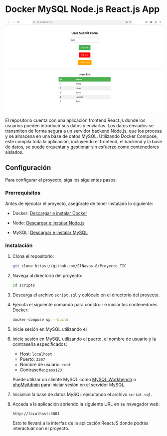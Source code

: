 # Docker MySQL Node.js React.js App

![App](https://github.com/ElNavas-8/Proyecto_TIC/blob/main/scripts/Screenshot%202025-05-25%201236020.png)

El repositorio cuenta con una aplicación frontend React.js donde los usuarios pueden introducir sus datos y enviarlos. Los datos enviados se transmiten de forma segura a un servidor backend Node.js, que los procesa y se almacena en una base de datos MySQL. Utilizando Docker Compose, este compila toda la aplicación, incluyendo el frontend, el backend y la base de datos, se puede orquestar y gestionar sin esfuerzo como contenedores aislados.

## Configuración

Para configurar el proyecto, siga los siguientes pasos:

### Prerrequisitos

Antes de ejecutar el proyecto, asegúrate de tener instalado lo siguiente:

- Docker: [Descargar e instalar Docker](https://docs.docker.com/get-docker/)

- Node:  [Descargar e instalar Node.js](https://nodejs.org/) 

- MySQL: [Descargar e instalar MySQL](https://dev.mysql.com/downloads/installer/)

### Instalación

1. Clona el repositorio:

   ```bash
   git clone https://github.com/ElNavas-8/Proyecto_TIC
   ```

2. Navega al directorio del proyecto:

   ```bash
   cd scripts
   ```

3. Descarga el archivo `script.sql` y colócalo en el directorio del proyecto.

4. Ejecuta el siguiente comando para construir e iniciar los contenedores Docker:

   ```bash
   docker-compose up --build
   ```

5. Inicie sesión en MySQL utilizando el 


5. Inicie sesión en MySQL utilizando el puerto, el nombre de usuario y la contraseña especificados:

   - Host: `localhost`
   - Puerto: `3307`
   - Nombre de usuario: `root`
   - Contraseña: `pass123`

   Puede utilizar un cliente MySQL como [MySQL Workbench](https://www.mysql.com/products/workbench/) o [phpMyAdmin](https://www.phpmyadmin.net/) para iniciar sesión en el servidor MySQL.

6. Inicialice la base de datos MySQL ejecutando el archivo `script.sql`.

7. Acceda a la aplicación abriendo la siguiente URL en su navegador web:

   ```
   http://localhost:3001
   ```

   Esto te llevará a la interfaz de la aplicación ReactJS donde podrás interactuar con el proyecto.
